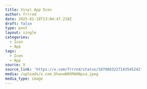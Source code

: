 ```yaml
---
title: Vinyl App Icon
author: frrrnd
date: 2025-01-18T13:04:47.218Z
draft: false
type: post
layout: single
categories:
  - Icon
  - App
tags:
  - Icon
  - App
source: X
source_link: 'https://x.com/frrrnd/status/1879883227143545242'
media: /uploads/x.com_GhavwN0XMAANpza.jpeg
media_type: image
---
```


